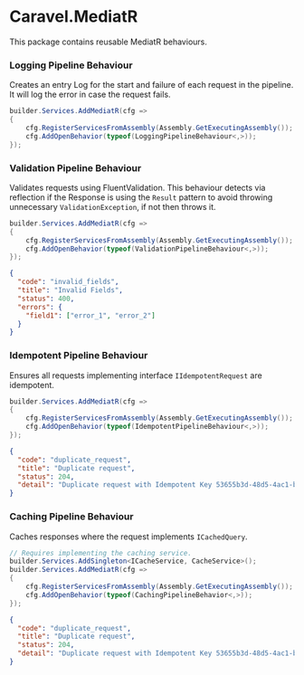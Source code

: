 # Caravel.MediatR

This package contains reusable MediatR behaviours.

### Logging Pipeline Behaviour

Creates an entry Log for the start and failure of each request in the pipeline. It will log the error in case the request fails.  

```c#
builder.Services.AddMediatR(cfg =>
{
    cfg.RegisterServicesFromAssembly(Assembly.GetExecutingAssembly());
    cfg.AddOpenBehavior(typeof(LoggingPipelineBehaviour<,>));
});
```

### Validation Pipeline Behaviour

Validates requests using FluentValidation. This behaviour detects via reflection if the Response is using the `Result` pattern to avoid throwing unnecessary `ValidationException`, if not then throws it.

```c#
builder.Services.AddMediatR(cfg =>
{
    cfg.RegisterServicesFromAssembly(Assembly.GetExecutingAssembly());
    cfg.AddOpenBehavior(typeof(ValidationPipelineBehaviour<,>));
});
```

```json
{
  "code": "invalid_fields",
  "title": "Invalid Fields",
  "status": 400,
  "errors": {
    "field1": ["error_1", "error_2"]
  }
}
```

### Idempotent Pipeline Behaviour

Ensures all requests implementing interface `IIdempotentRequest` are idempotent.

```c#
builder.Services.AddMediatR(cfg =>
{
    cfg.RegisterServicesFromAssembly(Assembly.GetExecutingAssembly());
    cfg.AddOpenBehavior(typeof(IdempotentPipelineBehaviour<,>));
});
```

```json
{
  "code": "duplicate_request",
  "title": "Duplicate request",
  "status": 204,
  "detail": "Duplicate request with Idempotent Key 53655b3d-48d5-4ac1-ba73-4318b3b702e8."
}
```

### Caching Pipeline Behaviour

Caches responses where the request implements `ICachedQuery`.

```c#
// Requires implementing the caching service.
builder.Services.AddSingleton<ICacheService, CacheService>();
builder.Services.AddMediatR(cfg =>
{
    cfg.RegisterServicesFromAssembly(Assembly.GetExecutingAssembly());
    cfg.AddOpenBehavior(typeof(CachingPipelineBehavior<,>));
});
```

```json
{
  "code": "duplicate_request",
  "title": "Duplicate request",
  "status": 204,
  "detail": "Duplicate request with Idempotent Key 53655b3d-48d5-4ac1-ba73-4318b3b702e8."
}
```
